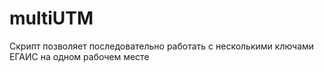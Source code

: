 # multiUTM
Скрипт позволяет последовательно работать с несколькими ключами ЕГАИС на одном рабочем месте
